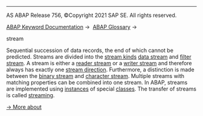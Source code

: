   

* * *

AS ABAP Release 756, ©Copyright 2021 SAP SE. All rights reserved.

[ABAP Keyword Documentation](javascript:call_link\('abenabap.htm'\)) →  [ABAP Glossary](javascript:call_link\('abenabap_glossary.htm'\)) → 

stream

Sequential succession of data records, the end of which cannot be predicted. Streams are divided into the [stream kinds](javascript:call_link\('abenstream_kind_glosry.htm'\) "Glossary Entry") [data stream](javascript:call_link\('abendata_stream_glosry.htm'\) "Glossary Entry") and [filter stream](javascript:call_link\('abenfilter_stream_glosry.htm'\) "Glossary Entry"). A stream is either a [reader stream](javascript:call_link\('abenreader_stream_glosry.htm'\) "Glossary Entry") or a [writer stream](javascript:call_link\('abenwriter_stream_glosry.htm'\) "Glossary Entry") and therefore always has exactly one [stream direction](javascript:call_link\('abenstream_direction_glosry.htm'\) "Glossary Entry"). Furthermore, a distinction is made between the [binary stream](javascript:call_link\('abenbinary_stream_glosry.htm'\) "Glossary Entry") and [character stream](javascript:call_link\('abencharacter_stream_glosry.htm'\) "Glossary Entry"). Multiple streams with matching properties can be combined into one stream. In ABAP, streams are implemented using [instances](javascript:call_link\('abeninstance_glosry.htm'\) "Glossary Entry") of special [classes](javascript:call_link\('abenclass_glosry.htm'\) "Glossary Entry"). The transfer of streams is called [streaming](javascript:call_link\('abenstreaming_glosry.htm'\) "Glossary Entry").

[→ More about](javascript:call_link\('abenstreaming.htm'\))